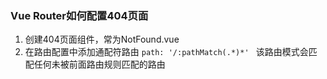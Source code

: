 ### Vue Router如何配置404页面

1. 创建404页面组件，常为NotFound.vue
2. 在路由配置中添加通配符路由
   `path: '/:pathMatch(.*)*' `
   该路由模式会匹配任何未被前面路由规则匹配的路由

